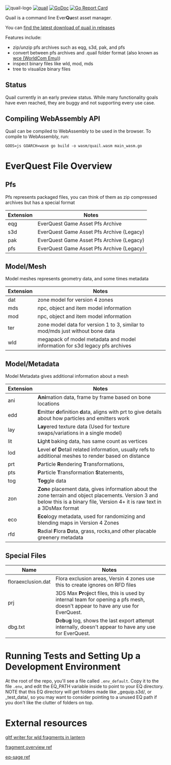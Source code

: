 ![quail-logo](https://github.com/user-attachments/assets/5f816cc1-b7c0-412a-b885-e5e607e04f97)
[![quail](quail.png)](https://github.com/xackery/quail/releases/latest) [![GoDoc](https://godoc.org/github.com/xackery/quail?status.svg)](https://godoc.org/github.com/xackery/quail) [![Go Report Card](https://goreportcard.com/badge/github.com/xackery/quail)](https://goreportcard.com/report/github.com/xackery/quail)


Quail is a command line Ever**Qu**est asset manager.

You can [find the latest download of quail in releases](https://github.com/xackery/quail/releases/latest)


Features include:

- zip/unzip pfs archives such as eqg, s3d, pak, and pfs
- convert between pfs archives and .quail folder format (also known as [wce (WorldCom Emu)](https://docs.eqemu.io/client/wcemu/))
- inspect binary files like wld, mod, mds
- tree to visualize binary files

## Status

Quail currently in an early preview status. While many functionality goals have even reached, they are buggy and not supporting every use case.


## Compiling WebAssembly API
Quail can be compiled to WebAssembly to be used in the browser. To compile to WebAssembly, run:
```
GOOS=js GOARCH=wasm go build -o wasm/quail.wasm main_wasm.go
```

# EverQuest File Overview
## Pfs

Pfs represents packaged files, you can think of them as zip compressed archives but has a special format

Extension|Notes
---|---
eqg|EverQuest Game Asset Pfs Archive
s3d|EverQuest Game Asset Pfs Archive (Legacy)
pak|EverQuest Game Asset Pfs Archive (Legacy)
pfs|EverQuest Game Asset Pfs Archive (Legacy)

## Model/Mesh

Model meshes represents geometry data, and some times metadata

Extension|Notes
---|---
dat|zone model for version 4 zones
mds|npc, object and item model information
mod|npc, object and item model information
ter|zone model data for version 1 to 3, similar to mod/mds just without bone data
wld|megapack of model metadata and model information for s3d legacy pfs archives

## Model/Metadata

Model Metadata gives additional information about a mesh

Extension|Notes
---|---
ani|**Ani**mation data, frame by frame based on bone locations
edd|**E**mitter **d**efinition **d**ata, aligns with prt to give details about how particles and emitters work
lay|**Lay**ered texture data (Used for texture swaps/variations in a single model)
lit|**Li**gh**t** baking data, has same count as vertices
lod|**L**evel **o**f **D**etail related information, usually refs to additional meshes to render based on distance
prt|**P**article **R**endering **T**ransformations,
pts|**P**article **T**ransformation **S**tatements,
tog|**Tog**gle data
zon|**Zon**e placement data, gives information about the zone terrain and object placements. Version 3 and below this is a binary file, Version 4+ it is raw text in a 3DsMax format
eco|**Eco**logy metadata, used for randomizing and blending maps in Version 4 Zones
rfd|**R**adial **F**lora **D**ata, grass, rocks,and other placable greenery metadata

## Special Files

Name|Notes
---|---
floraexclusion.dat|Flora exclusion areas, Versin 4 zones use this to create ignores on RFD files
prj|3DS Max **Pr**o**j**ect files, this is used by internal team for opening a pfs mesh, doesn't appear to have any use for EverQuest.
dbg.txt|**D**e**b**u**g** log, shows the last export attempt internally, doesn't appear to have any use for EverQuest.


# Running Tests and Setting Up a Development Environment

At the root of the repo, you'll see a file called `.env_default`. Copy it to the file `.env`, and edit the EQ_PATH variable inside to point to your EQ directory. NOTE that this EQ directory will get folders made like _gequip.s3d/, or _test_data/, so you may want to consider pointing to a unused EQ path if you don't like the clutter of folders on top.

# External resources

[gltf writer for wld fragments in lantern](https://github.com/vermadas/LanternExtractor/blob/vermadas/multi_inject/LanternExtractor/EQ/Wld/Exporters/GltfWriter.cs)

[fragment overview ref](https://github.com/cjab/libeq/blob/0aff154702fe122fa726fb7fbb43a079d8f3a138/crates/libeq_wld/docs/README.md)

[eq-sage ref](https://gitlab.com/knervous/eq-sage/-/tree/master/src/lib?ref_type=heads)
